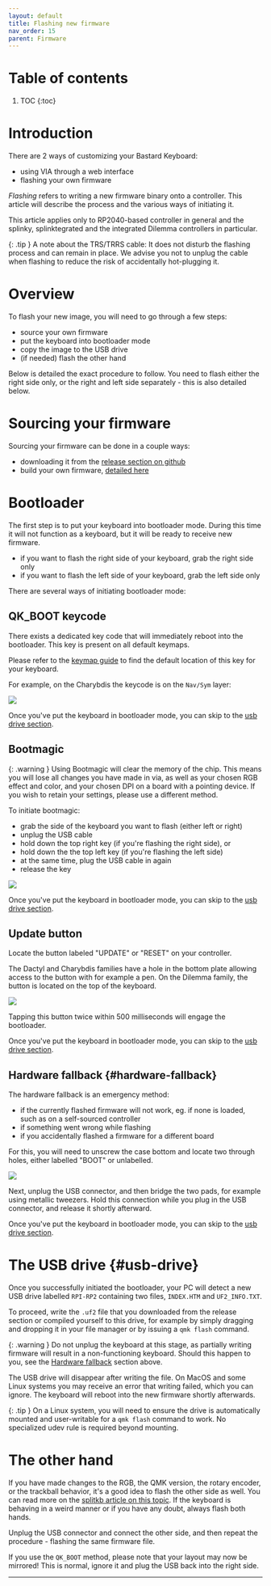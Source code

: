 ```yaml
---
layout: default
title: Flashing new firmware
nav_order: 15
parent: Firmware
---
```


# Table of contents

1. TOC
{:toc}

# Introduction

There are 2 ways of customizing your Bastard Keyboard:
- using VIA through a web interface
- flashing your own firmware

*Flashing* refers to writing a new firmware binary onto a controller. This article will describe the process and the various ways of initiating it.

This article applies only to RP2040-based controller in general and the splinky, splinktegrated and the integrated Dilemma controllers in particular.

{: .tip }
A note about the TRS/TRRS cable: It does not disturb the flashing process and can remain in place. We advise you not to unplug the cable when flashing to reduce the risk of accidentally hot-plugging it.

# Overview

To flash your new image, you will need to go through a few steps:

- source your own firmware
- put the keyboard into bootloader mode
- copy the image to the USB drive
- (if needed) flash the other hand

Below is detailed the exact procedure to follow. You need to flash either the right side only, or the right and left side separately - this is also detailed below.

# Sourcing your firmware

Sourcing your firmware can be done in a couple ways:

- downloading it from the [release section on github][releases]
- build your own firmware, [detailed here][build]

# Bootloader

The first step is to put your keyboard into bootloader mode. During this time it will not function as a keyboard, but it will be ready to receive new firmware.

- if you want to flash the right side of your keyboard, grab the right side only
- if you want to flash the left side of your keyboard, grab the left side only

There are several ways of initiating bootloader mode:

## QK_BOOT keycode

There exists a dedicated key code that will immediately reboot into the bootloader. This key is present on all default keymaps.

Please refer to the [keymap guide][keymaps] to find the default location of this key for your keyboard.

For example, on the Charybdis the keycode is on the `Nav/Sym` layer:

![](../assets/pics/help/flashing/5.jpg)

Once you've put the keyboard in bootloader mode, you can skip to the [usb drive section](#usb-drive). 

## Bootmagic

{: .warning }
Using Bootmagic will clear the memory of the chip. This means you will lose all changes you have made in via, as well as your chosen RGB effect and color, and your chosen DPI on a board with a pointing device. If you wish to retain your settings, please use a different method.

To initiate bootmagic:

- grab the side of the keyboard you want to flash (either left or right)
- unplug the USB cable
- hold down the top right key (if you're flashing the right side), or 
- hold down the the top left key (if you're flashing the left side)
- at the same time, plug the USB cable in again
- release the key

![](../assets/pics/help/flashing/4.jpg)

Once you've put the keyboard in bootloader mode, you can skip to the [usb drive section](#usb-drive). 

## Update button

Locate the button labeled "UPDATE" or "RESET" on your controller.

The Dactyl and Charybdis families have a hole in the bottom plate allowing access to the button with for example a pen. On the Dilemma family, the button is located on the top of the keyboard.

![](../assets/pics/help/flashing/2.jpg)

Tapping this button twice within 500 milliseconds will engage the bootloader.

Once you've put the keyboard in bootloader mode, you can skip to the [usb drive section](#usb-drive).

## Hardware fallback {#hardware-fallback}

The hardware fallback is an emergency method:

- if the currently flashed firmware will not work, eg. if none is loaded, such as on a self-sourced controller 
- if something went wrong while flashing
- if you accidentally flashed a firmware for a different board

For this, you will need to unscrew the case bottom and locate two through holes, either labelled "BOOT" or unlabelled.

![](../assets/pics/help/flashing/1.jpg)

Next, unplug the USB connector, and then bridge the two pads, for example using metallic tweezers. Hold this connection while you plug in the USB connector, and release it shortly afterward.

Once you've put the keyboard in bootloader mode, you can skip to the [usb drive section](#usb-drive).

# The USB drive {#usb-drive}

Once you successfully initiated the bootloader, your PC will detect a new USB drive labelled `RPI-RP2` containing two files, `INDEX.HTM` and `UF2_INFO.TXT`. 

To proceed, write the `.uf2` file that you downloaded from the release section or compiled yourself to this drive, for example by simply dragging and dropping it in your file manager or by issuing a `qmk flash` command.

{: .warning }
Do not unplug the keyboard at this stage, as partially writing firmware will result in a non-functioning keyboard. Should this happen to you, see the [Hardware fallback](#hardware-fallback) section above.

The USB drive will disappear after writing the file. On MacOS and some Linux systems you may receive an error that writing failed, which you can ignore. The keyboard will reboot into the new firmware shortly afterwards.

{: .tip }
On a Linux system, you will need to ensure the drive is automatically mounted and user-writable for a `qmk flash` command to work. No specialized udev rule is required beyond mounting.

# The other hand

If you have made changes to the RGB, the QMK version, the rotary encoder, or the trackball behavior, it's a good idea to flash the other side as well. You can read more on the [splitkb article on this topic][splitkb-whentoflash]. If the keyboard is behaving in a weird manner or if you have any doubt, always flash both hands.


Unplug the USB connector and connect the other side, and then repeat the procedure - flashing the same firmware file. 

If you use the `QK_BOOT` method, please note that your layout may now be mirrored! This is normal, ignore it and plug the USB back into the right side.

---- 
[build]: {{site.baseurl}}/fw/compile-firmware.html
[releases]: https://github.com/Bastardkb/bastardkb-qmk/releases
[keymaps]: {{site.baseurl}}/fw/default-keymaps.html
[splitkb-whentoflash]: https://docs.splitkb.com/hc/en-us/articles/360011949679-When-do-I-need-to-flash-my-microcontroller
